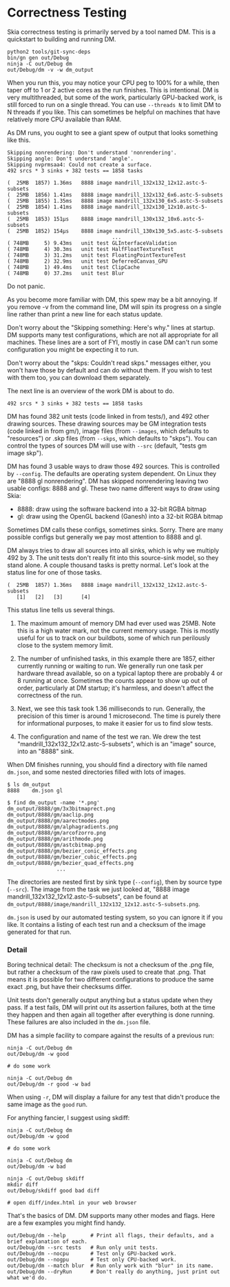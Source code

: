Correctness Testing
===================

Skia correctness testing is primarily served by a tool named DM.
This is a quickstart to building and running DM.

<!--?prettify lang=sh?-->

    python2 tools/git-sync-deps
    bin/gn gen out/Debug
    ninja -C out/Debug dm
    out/Debug/dm -v -w dm_output

When you run this, you may notice your CPU peg to 100% for a while, then taper
off to 1 or 2 active cores as the run finishes.  This is intentional.  DM is
very multithreaded, but some of the work, particularly GPU-backed work, is
still forced to run on a single thread.  You can use `--threads N` to limit DM to
N threads if you like.  This can sometimes be helpful on machines that have
relatively more CPU available than RAM.

As DM runs, you ought to see a giant spew of output that looks something like this.
~~~
Skipping nonrendering: Don't understand 'nonrendering'.
Skipping angle: Don't understand 'angle'.
Skipping nvprmsaa4: Could not create a surface.
492 srcs * 3 sinks + 382 tests == 1858 tasks

(  25MB  1857) 1.36ms   8888 image mandrill_132x132_12x12.astc-5-subsets
(  25MB  1856) 1.41ms   8888 image mandrill_132x132_6x6.astc-5-subsets
(  25MB  1855) 1.35ms   8888 image mandrill_132x130_6x5.astc-5-subsets
(  25MB  1854) 1.41ms   8888 image mandrill_132x130_12x10.astc-5-subsets
(  25MB  1853) 151µs    8888 image mandrill_130x132_10x6.astc-5-subsets
(  25MB  1852) 154µs    8888 image mandrill_130x130_5x5.astc-5-subsets
                                  ...
( 748MB     5) 9.43ms   unit test GLInterfaceValidation
( 748MB     4) 30.3ms   unit test HalfFloatTextureTest
( 748MB     3) 31.2ms   unit test FloatingPointTextureTest
( 748MB     2) 32.9ms   unit test DeferredCanvas_GPU
( 748MB     1) 49.4ms   unit test ClipCache
( 748MB     0) 37.2ms   unit test Blur
~~~
Do not panic.

As you become more familiar with DM, this spew may be a bit annoying. If you
remove -v from the command line, DM will spin its progress on a single line
rather than print a new line for each status update.

Don't worry about the "Skipping something: Here's why." lines at startup.  DM
supports many test configurations, which are not all appropriate for all
machines.  These lines are a sort of FYI, mostly in case DM can't run some
configuration you might be expecting it to run.

Don't worry about the "skps: Couldn't read skps." messages either, you won't
have those by default and can do without them. If you wish to test with them
too, you can download them separately.

The next line is an overview of the work DM is about to do.
~~~
492 srcs * 3 sinks + 382 tests == 1858 tasks
~~~

DM has found 382 unit tests (code linked in from tests/), and 492 other drawing
sources.  These drawing sources may be GM integration tests (code linked in
from gm/), image files (from `--images`, which defaults to "resources") or .skp
files (from `--skps`, which defaults to "skps").  You can control the types of
sources DM will use with `--src` (default, "tests gm image skp").

DM has found 3 usable ways to draw those 492 sources.  This is controlled by
`--config`. The defaults are operating system dependent. On Linux they are "8888 gl nonrendering".
DM has skipped nonrendering leaving two usable configs:
8888 and gl.  These two name different ways to draw using Skia:

  -    8888: draw using the software backend into a 32-bit RGBA bitmap
  -    gl:  draw using the OpenGL backend (Ganesh) into a 32-bit RGBA bitmap

Sometimes DM calls these configs, sometimes sinks.  Sorry.  There are many
possible configs but generally we pay most attention to 8888 and gl.

DM always tries to draw all sources into all sinks, which is why we multiply
492 by 3.  The unit tests don't really fit into this source-sink model, so they
stand alone.  A couple thousand tasks is pretty normal.  Let's look at the
status line for one of those tasks.
~~~
(  25MB  1857) 1.36ms   8888 image mandrill_132x132_12x12.astc-5-subsets
   [1]   [2]   [3]      [4]
~~~

This status line tells us several things.

  1. The maximum amount of memory DM had ever used was 25MB. Note this is a 
  high water mark, not the current memory usage.  This is mostly useful for us 
  to track on our buildbots, some of which run perilously close to the system 
  memory limit.

  2. The number of unfinished tasks, in this example there are 1857, either
  currently running or waiting to run.  We generally run one task per hardware
  thread available, so on a typical laptop there are probably 4 or 8 running at
  once.  Sometimes the counts appear to show up out of order, particularly at DM
  startup; it's harmless, and doesn't affect the correctness of the run.

  3. Next, we see this task took 1.36 milliseconds to run.  Generally, the 
  precision of this timer is around 1 microsecond.  The time is purely there for
  informational purposes, to make it easier for us to find slow tests.

  4. The configuration and name of the test we ran.  We drew the test
  "mandrill_132x132_12x12.astc-5-subsets", which is an "image" source, into an
  "8888" sink.

When DM finishes running, you should find a directory with file named `dm.json`,
and some nested directories filled with lots of images.
~~~
$ ls dm_output
8888    dm.json gl

$ find dm_output -name '*.png'
dm_output/8888/gm/3x3bitmaprect.png
dm_output/8888/gm/aaclip.png
dm_output/8888/gm/aarectmodes.png
dm_output/8888/gm/alphagradients.png
dm_output/8888/gm/arcofzorro.png
dm_output/8888/gm/arithmode.png
dm_output/8888/gm/astcbitmap.png
dm_output/8888/gm/bezier_conic_effects.png
dm_output/8888/gm/bezier_cubic_effects.png
dm_output/8888/gm/bezier_quad_effects.png
                ...
~~~

The directories are nested first by sink type (`--config`), then by source type (`--src`).
The image from the task we just looked at, "8888 image mandrill_132x132_12x12.astc-5-subsets",
can be found at `dm_output/8888/image/mandrill_132x132_12x12.astc-5-subsets.png`.

`dm.json` is used by our automated testing system, so you can ignore it if you
like.  It contains a listing of each test run and a checksum of the image
generated for that run.

### Detail <a name="digests"></a>
Boring technical detail: The checksum is not a checksum of the
.png file, but rather a checksum of the raw pixels used to create that .png.
That means it is possible for two different configurations to produce
the same exact .png, but have their checksums differ.

Unit tests don't generally output anything but a status update when they pass.
If a test fails, DM will print out its assertion failures, both at the time
they happen and then again all together after everything is done running.
These failures are also included in the `dm.json` file.

DM has a simple facility to compare against the results of a previous run:

<!--?prettify lang=sh?-->

    ninja -C out/Debug dm
    out/Debug/dm -w good

    # do some work

    ninja -C out/Debug dm
    out/Debug/dm -r good -w bad

When using `-r`, DM will display a failure for any test that didn't produce the
same image as the `good` run.

For anything fancier, I suggest using skdiff:

<!--?prettify lang=sh?-->

    ninja -C out/Debug dm
    out/Debug/dm -w good

    # do some work

    ninja -C out/Debug dm
    out/Debug/dm -w bad

    ninja -C out/Debug skdiff
    mkdir diff
    out/Debug/skdiff good bad diff

    # open diff/index.html in your web browser

That's the basics of DM.  DM supports many other modes and flags.  Here are a
few examples you might find handy.

<!--?prettify lang=sh?-->

    out/Debug/dm --help        # Print all flags, their defaults, and a brief explanation of each.
    out/Debug/dm --src tests   # Run only unit tests.
    out/Debug/dm --nocpu       # Test only GPU-backed work.
    out/Debug/dm --nogpu       # Test only CPU-backed work.
    out/Debug/dm --match blur  # Run only work with "blur" in its name.
    out/Debug/dm --dryRun      # Don't really do anything, just print out what we'd do.

